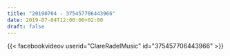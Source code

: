 ```yaml
---
title: "20190704 - 375457706443966"
date: 2019-07-04T12:00:00+02:00
draft: false
---
```


{{< facebookvideov userid="ClareRadelMusic" id="375457706443966" >}}